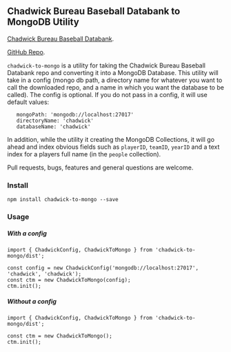 ## Chadwick Bureau Baseball Databank to MongoDB Utility
[Chadwick Bureau Baseball Databank](https://github.com/chadwickbureau/baseballdatabank "Chadwick Bureau Baseball Databank").

[GitHub Repo](https://github.com/mswilson4040/chadwick-to-mongo "GitHub Repo").

`chadwick-to-mongo` is a utility for taking the Chadwick Bureau Baseball Databank repo and converting it into a MongoDB Database.
This utility will take in a config (mongo db path, a directory name for whatever you want to call the downloaded repo, and a
name in which you want the database to be called). The config is optional. If you do not pass in a config, it will use default values:

       mongoPath: 'mongodb://localhost:27017'
       directoryName: 'chadwick'
       databaseName: 'chadwick'

In addition, while the utility it creating the MongoDB Collections, it will go ahead and index obvious fields such as `playerID`, `teamID`, `yearID`
and a text index for a players full name (in the `people` collection).

Pull requests, bugs, features and general questions are welcome.

### Install

`npm install chadwick-to-mongo --save`


### Usage

##### With a config
    

    import { ChadwickConfig, ChadwickToMongo } from 'chadwick-to-mongo/dist';
    
    const config = new ChadwickConfig('mongodb://localhost:27017', 'chadwick', 'chadwick');
    const ctm = new ChadwickToMongo(config);
    ctm.init();
    
##### Without a config
    

    import { ChadwickConfig, ChadwickToMongo } from 'chadwick-to-mongo/dist';
    
    const ctm = new ChadwickToMongo();
    ctm.init();

    





